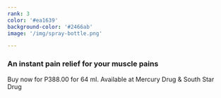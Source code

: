 ```yaml
---
rank: 3
color: '#ea1639'
background-color: '#2466ab'
image: '/img/spray-bottle.png'

---
```


<h3>An instant pain relief for your muscle pains</h3>
<p>Buy now for P388.00 for 64 ml. Available at Mercury Drug & South Star Drug</p>